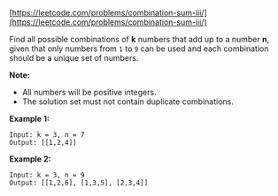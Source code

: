 [https://leetcode.com/problems/combination-sum-iii/](https://leetcode.com/problems/combination-sum-iii/)

Find all possible combinations of **k** numbers that add up to a number **n**, given that only numbers from `1` to `9` can be used and each combination should be a unique set of numbers.

**Note:**
- All numbers will be positive integers.
- The solution set must not contain duplicate combinations.

**Example 1:**
```
Input: k = 3, n = 7
Output: [[1,2,4]]
```

**Example 2:**
```
Input: k = 3, n = 9
Output: [[1,2,6], [1,3,5], [2,3,4]]
```

